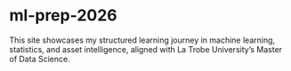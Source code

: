 # ml-prep-2026
This site showcases my structured learning journey in machine learning, statistics, and asset intelligence, aligned with La Trobe University’s Master of Data Science.
